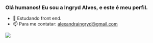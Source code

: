 ### Olá humanos! Eu sou a Ingryd Alves, e este é meu perfil.

- 🌱 Estudando front end.
- 📫 Para me contatar: alexandraingryd@gmail.com
 <div> 
  <a href="https://www.instagram.com/iingrydwx_?utm_source=ig_web_button_share_sheet&igsh=ZDNlZDc0MzIxNw==" target="_blank"><img src="https://img.shields.io/badge/-Instagram-%23E4405F?style=for-the-badge&logo=instagram&logoColor=white" target="_blank"></a>  
</div>
  

